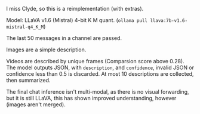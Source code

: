 I miss Clyde, so this is a reimplementation (with extras).

Model: LLaVA v1.6 (Mistral) 4-bit K M quant. (`ollama pull llava:7b-v1.6-mistral-q4_K_M`)

The last 50 messages in a channel are passed.

Images are a simple description.

Videos are described by unique frames (Comparsion score above 0.28). The model outputs JSON, with `description`, and `confidence`, invalid JSON or confidence less than 0.5 is discarded. At most 10 descriptions are collected, then summarized.

The final chat inference isn't multi-modal, as there is no visual forwarding, but it is still LLaVA, this has shown improved understanding, however (images aren't merged).
